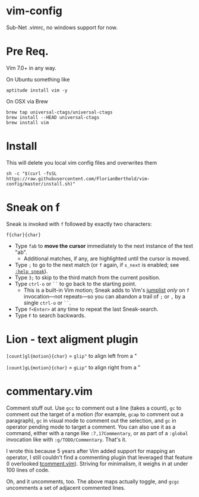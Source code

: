 # vim-config
Sub-Net .vimrc, no windows support for now.

# Pre Req.
Vim 7.0+ in any way.

On Ubuntu something like
```
aptitude install vim -y
```

On OSX via Brew
```
brew tap universal-ctags/universal-ctags
brew install --HEAD universal-ctags
brew install vim
```

# Install
This will delete you local vim config files and overwrites them
```
sh -c "$(curl -fsSL https://raw.githubusercontent.com/FlorianBerthold/vim-config/master/install.sh)"
```

# Sneak on f
Sneak is invoked with `f` followed by exactly two characters:

    f{char}{char}

* Type `fab` to **move the cursor** immediately to the next instance of the text "ab".
    * Additional matches, if any, are highlighted until the cursor is moved.
* Type `;` to go to the next match (or `f` again, if `s_next` is enabled; see [`:help sneak`](doc/sneak.txt)).
* Type `3;` to skip to the third match from the current position.
* Type `ctrl-o` or ``` `` ``` to go back to the starting point.
    * This is a built-in Vim motion; Sneak adds to Vim's [jumplist](http://vimdoc.sourceforge.net/htmldoc/motion.html#jumplist)
      *only* on `f` invocation—not repeats—so you can
      abandon a trail of `;` or `,` by a single `ctrl-o` or ``` `` ```.
* Type `f<Enter>` at any time to repeat the last Sneak-search.
* Type `F` to search backwards.



# Lion - text aligment plugin
```[count]gl{motion}{char}``` = ```glip"``` to align left from a "

```[count]gL{motion}{char}``` = ```gLip"``` to align right from a "


# commentary.vim

Comment stuff out.  Use `gcc` to comment out a line (takes a count),
`gc` to comment out the target of a motion (for example, `gcap` to
comment out a paragraph), `gc` in visual mode to comment out the selection,
and `gc` in operator pending mode to target a comment.  You can also use
it as a command, either with a range like `:7,17Commentary`, or as part of a
`:global` invocation like with `:g/TODO/Commentary`. That's it.

I wrote this because 5 years after Vim added support for mapping an
operator, I still couldn't find a commenting plugin that leveraged that
feature (I overlooked
[tcomment.vim](https://github.com/tomtom/tcomment_vim)).  Striving for
minimalism, it weighs in at under 100 lines of code.

Oh, and it uncomments, too.  The above maps actually toggle, and `gcgc`
uncomments a set of adjacent commented lines.
